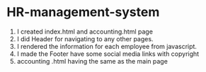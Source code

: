# HR-management-system
1. I created index.html and accounting.html page 
2.  I did Header for navigating to any other pages.
3. I  rendered the information for each employee from javascript.
4. I made the Footer  have some social media links with copyright
5. accounting .html having the same as the main page 
